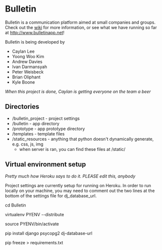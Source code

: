 Bulletin
========

Bulletin is a communication platform aimed at small companies and groups. Check out the [wiki](https://github.com/caylan/Bulletin/wiki) for more information, or see what we have running so far at http://www.bulletinapp.net!

Bulletin is being developed by 
- Caylan Lee  
- Yoong Woo Kim  
- Andrew Davies  
- Ivan Darmansyah  
- Peter Weisbeck  
- Brian Oliphant  
- Kyle Boone  

*When this project is done, Caylan is getting everyone on the team a beer*

## Directories

* /bulletin_project - project settings
* /bulletin - app directory
* /prototype - app prototype directory
* /templates - template files
* /static_resources - anything that python doesn't dynamically generate, e.g. css, js, img
  * when server is ran, you can find these files at /static/

## Virtual environment setup
*Pretty much how Heroku says to do it. PLEASE edit this, anybody*

Project settings are currently setup for running on Heroku. In order to run locally on your machine, 
you may need to comment out the two lines at the bottom of the settings file for dj_database_url.

cd Bulletin

virtualenv PYENV --distribute

source PYENV/bin/activate

pip install django psycopg2 dj-database-url

pip freeze > requirements.txt
